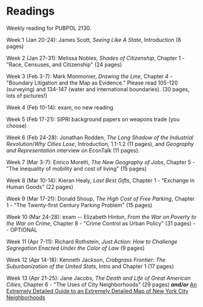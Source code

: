 # Readings

Weekly reading for PUBPOL 2130.

Week 1 (Jan 20-24):  James Scott, *Seeing Like A State*, Introduction (8 pages)

Week 2 (Jan 27-31):  Melissa Nobles, *Shades of Citizenship*, Chapter 1 - "Race, Censuses, and Citizenship" (24 pages)

Week 3 (Feb 3-7): Mark Monmonier, *Drawing the Line*, Chapter 4 - "Boundary Litigation and the Map as Evidence."  Please read 105-120 (surveying) and 134-147 (water and international boundaries).  (30 pages, lots of pictures!)

Week 4 (Feb 10-14): exam, no new reading

Week 5 (Feb 17-21): SIPRI background papers on weapons trade (you choose)

Week 6 (Feb 24-28): Jonathan Rodden, *The Long Shadow of the Industrial Revolution*/*Why Cities Lose*, Introduction, 1.1-1.2 (11 pages), and *Geography and Representation* interview on EconTalk (11 pages).

Week 7 (Mar 3-7): Enrico Moretti, *The New Geography of Jobs*, Chapter 5 - "The inequality of mobility and cost of living" (15 pages)

Week 8 (Mar 10-14): Kieran Healy, *Last Best Gifts*, Chapter 1 - "Exchange in Human Goods" (22 pages)

Week 9 (Mar 17-21): Donald Shoup, *The High Cost of Free Parking*, Chapter 1 - "The Twenty-first Century Parking Problem" (15 pages)

Week 10 (Mar 24-28): exam -- Elizabeth Hinton, *From the War on Poverty to the War on Crime*, Chapter 8 - "Crime Control as Urban Policy" (31 pages) -- OPTIONAL

Week 11 (Apr 7-11): Richard Rothstein, *Just Action: How to Challenge Segregation Enacted Under the Color of Law* (9 pages)

Week 12 (Apr 14-18): Kenneth Jackson, *Crabgrass Frontier: The Suburbanization of the United Stats*, Intro and Chapter 1 (17 pages)

Week 13 (Apr 21-25): Jane Jacobs, *The Death and Life of Great American Cities*, Chapter 6 - "The Uses of City Neighborhoods" (29 pages) ***and/or*** [An Extremely Detailed Guide to an Extremely Detailed Map of New York City Neighborhoods](https://www.nytimes.com/interactive/2023/10/29/upshot/new-york-neighborhood-guide.html)
